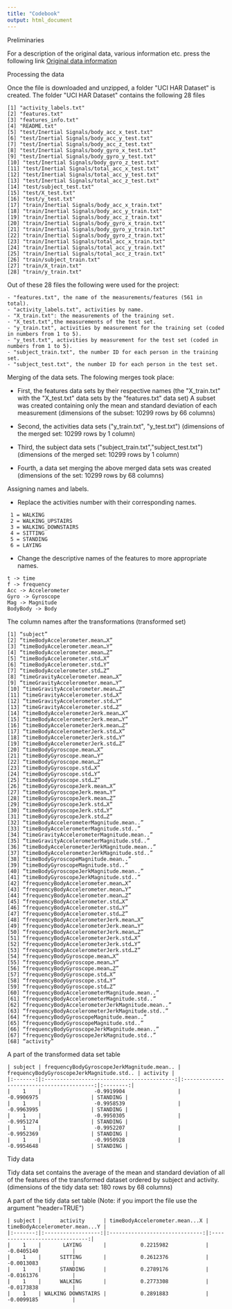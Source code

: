 ```yaml
---
title: "Codebook"
output: html_document
---
```


Preliminaries

For a  description of the original data, various information etc. press the following link
[Original data information](http://archive.ics.uci.edu/ml/datasets/Human+Activity+Recognition+Using+Smartphones)

Processing the data

Once the file is downloaded and unzipped, a folder "UCI HAR Dataset" is created.
The folder "UCI HAR Dataset" contains the following 28 files

```
[1] "activity_labels.txt"                         
[2] "features.txt"                                
[3] "features_info.txt"                           
[4] "README.txt"                                  
[5] "test/Inertial Signals/body_acc_x_test.txt"   
[6] "test/Inertial Signals/body_acc_y_test.txt"   
[7] "test/Inertial Signals/body_acc_z_test.txt"   
[8] "test/Inertial Signals/body_gyro_x_test.txt"  
[9] "test/Inertial Signals/body_gyro_y_test.txt"  
[10] "test/Inertial Signals/body_gyro_z_test.txt"  
[11] "test/Inertial Signals/total_acc_x_test.txt"  
[12] "test/Inertial Signals/total_acc_y_test.txt"  
[13] "test/Inertial Signals/total_acc_z_test.txt"  
[14] "test/subject_test.txt"                       
[15] "test/X_test.txt"                             
[16] "test/y_test.txt"                             
[17] "train/Inertial Signals/body_acc_x_train.txt" 
[18] "train/Inertial Signals/body_acc_y_train.txt" 
[19] "train/Inertial Signals/body_acc_z_train.txt" 
[20] "train/Inertial Signals/body_gyro_x_train.txt"
[21] "train/Inertial Signals/body_gyro_y_train.txt"
[22] "train/Inertial Signals/body_gyro_z_train.txt"
[23] "train/Inertial Signals/total_acc_x_train.txt"
[24] "train/Inertial Signals/total_acc_y_train.txt"
[25] "train/Inertial Signals/total_acc_z_train.txt"
[26] "train/subject_train.txt"                     
[27] "train/X_train.txt"                           
[28] "train/y_train.txt"
```

Out of these 28 files the following were used for the project:

```
- "features.txt", the name of the measurements/features (561 in total).
- "activity_labels.txt", activities by name.
- "X_train.txt": the measurements of the training set.
- "X_test.txt",the measurements of the test set.
- "y_train.txt", activities by measurement for the training set (coded in numbers from 1 to 5).
- "y_test.txt", activities by measurement for the test set (coded in numbers from 1 to 5).
- "subject_train.txt", the number ID for each person in the training set.
- "subject_test.txt", the number ID for each person in the test set.
```

Merging of the data sets. The folowing merges took place:


- First, the features data sets by their respective names 
  (the "X_train.txt" with the "X_test.txt" data sets by the "features.txt" data set)
  A subset was created containing only the mean and standard deviation of each measurement
  (dimensions of the subset: 10299 rows by 66 columns)
  
- Second, the activities data sets ("y_train.txt", "y_test.txt")
  (dimensions of the merged set: 10299 rows by 1 column)

- Third, the subject data sets ("subject_train.txt","subject_test.txt")
  (dimensions of the merged set: 10299 rows by 1 column)
  
- Fourth, a  data set merging the above merged data sets was created
  (dimensions of the  set: 10299 rows by 68 columns)

Assigning names and labels.

- Replace the activities number with their corresponding names.

``` 
 1 = WALKING
 2 = WALKING_UPSTAIRS
 3 = WALKING_DOWNSTAIRS
 4 = SITTING
 5 = STANDING
 6 = LAYING
```

- Change the descriptive names of the features to  more appropriate names.

```
t -> time 
f -> frequency
Acc -> Accelerometer
Gyro -> Gyroscope
Mag -> Magnitude
BodyBody -> Body
```

The column names after the transformations (transformed set)

```
[1] “subject”
[2] “timeBodyAccelerometer.mean…X”
[3] “timeBodyAccelerometer.mean…Y”
[4] “timeBodyAccelerometer.mean…Z”
[5] “timeBodyAccelerometer.std…X”
[6] “timeBodyAccelerometer.std…Y”
[7] “timeBodyAccelerometer.std…Z”
[8] “timeGravityAccelerometer.mean…X”
[9] “timeGravityAccelerometer.mean…Y”
[10] “timeGravityAccelerometer.mean…Z”
[11] “timeGravityAccelerometer.std…X”
[12] “timeGravityAccelerometer.std…Y”
[13] “timeGravityAccelerometer.std…Z”
[14] “timeBodyAccelerometerJerk.mean…X”
[15] “timeBodyAccelerometerJerk.mean…Y”
[16] “timeBodyAccelerometerJerk.mean…Z”
[17] “timeBodyAccelerometerJerk.std…X”
[18] “timeBodyAccelerometerJerk.std…Y”
[19] “timeBodyAccelerometerJerk.std…Z”
[20] “timeBodyGyroscope.mean…X”
[21] “timeBodyGyroscope.mean…Y”
[22] “timeBodyGyroscope.mean…Z”
[23] “timeBodyGyroscope.std…X”
[24] “timeBodyGyroscope.std…Y”
[25] “timeBodyGyroscope.std…Z”
[26] “timeBodyGyroscopeJerk.mean…X”
[27] “timeBodyGyroscopeJerk.mean…Y”
[28] “timeBodyGyroscopeJerk.mean…Z”
[29] “timeBodyGyroscopeJerk.std…X”
[30] “timeBodyGyroscopeJerk.std…Y”
[31] “timeBodyGyroscopeJerk.std…Z”
[32] “timeBodyAccelerometerMagnitude.mean..”
[33] “timeBodyAccelerometerMagnitude.std..”
[34] “timeGravityAccelerometerMagnitude.mean..”
[35] “timeGravityAccelerometerMagnitude.std..”
[36] “timeBodyAccelerometerJerkMagnitude.mean..”
[37] “timeBodyAccelerometerJerkMagnitude.std..”
[38] “timeBodyGyroscopeMagnitude.mean..”
[39] “timeBodyGyroscopeMagnitude.std..”
[40] “timeBodyGyroscopeJerkMagnitude.mean..”
[41] “timeBodyGyroscopeJerkMagnitude.std..”
[42] “frequencyBodyAccelerometer.mean…X”
[43] “frequencyBodyAccelerometer.mean…Y”
[44] “frequencyBodyAccelerometer.mean…Z”
[45] “frequencyBodyAccelerometer.std…X”
[46] “frequencyBodyAccelerometer.std…Y”
[47] “frequencyBodyAccelerometer.std…Z”
[48] “frequencyBodyAccelerometerJerk.mean…X”
[49] “frequencyBodyAccelerometerJerk.mean…Y”
[50] “frequencyBodyAccelerometerJerk.mean…Z”
[51] “frequencyBodyAccelerometerJerk.std…X”
[52] “frequencyBodyAccelerometerJerk.std…Y”
[53] “frequencyBodyAccelerometerJerk.std…Z”
[54] “frequencyBodyGyroscope.mean…X”
[55] “frequencyBodyGyroscope.mean…Y”
[56] “frequencyBodyGyroscope.mean…Z”
[57] “frequencyBodyGyroscope.std…X”
[58] “frequencyBodyGyroscope.std…Y”
[59] “frequencyBodyGyroscope.std…Z”
[60] “frequencyBodyAccelerometerMagnitude.mean..”
[61] “frequencyBodyAccelerometerMagnitude.std..”
[62] “frequencyBodyAccelerometerJerkMagnitude.mean..”
[63] “frequencyBodyAccelerometerJerkMagnitude.std..” 
[64] “frequencyBodyGyroscopeMagnitude.mean..”
[65] “frequencyBodyGyroscopeMagnitude.std..”
[66] “frequencyBodyGyroscopeJerkMagnitude.mean..”
[67] “frequencyBodyGyroscopeJerkMagnitude.std..”
[68] “activity”
```

A part of the transformed data set table

```
| subject | frequencyBodyGyroscopeJerkMagnitude.mean.. | frequencyBodyGyroscopeJerkMagnitude.std.. | activity |
|:-------:|:------------------------------------------:|:-----------------------------------------:|:--------:|
|    1    |                 -0.9919904                 |                -0.9906975                 | STANDING |
|    1    |                 -0.9958539                 |                -0.9963995                 | STANDING |
|    1    |                 -0.9950305                 |                -0.9951274                 | STANDING |
|    1    |                 -0.9952207                 |                -0.9952369                 | STANDING |
|    1    |                 -0.9950928                 |                -0.9954648                 | STANDING |
```

Tidy data

Tidy data set contains the average of the mean and standard deviation 
of all of the features of the transformed dataset ordered by subject and activity.
(dimensions of the tidy data set: 180 rows by 68 columns)


A part of the tidy data set table (Note: if you import the file use the argument "header=TRUE")


```
| subject |      activity      | timeBodyAccelerometer.mean...X | timeBodyAccelerometer.mean...Y |
|:-------:|:------------------:|:------------------------------:|:------------------------------:|
|    1    |       LAYING       |           0.2215982            |           -0.0405140           |
|    1    |      SITTING       |           0.2612376            |           -0.0013083           |
|    1    |      STANDING      |           0.2789176            |           -0.0161376           |
|    1    |      WALKING       |           0.2773308            |           -0.0173838           |
|    1    | WALKING DOWNSTAIRS |           0.2891883            |           -0.0099185           |
```
